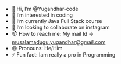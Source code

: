 - 👋 Hi, I’m @Yugandhar-code
- 👀 I’m interested in coding
- 🌱 I’m currently Java Full Stack course
- 💞️ I’m looking to collaborate on instagram
- 📫 How to reach me: My mail Id -> musalamadugu.yugandhar@gmail.com
- 😄 Pronouns: He/Him
- ⚡ Fun fact: Iam really a pro in Programming

<!---
Yugandhar-code/Yugandhar-code is a ✨ special ✨ repository because its `README.md` (this file) appears on your GitHub profile.
You can click the Preview link to take a look at your changes.
--->
